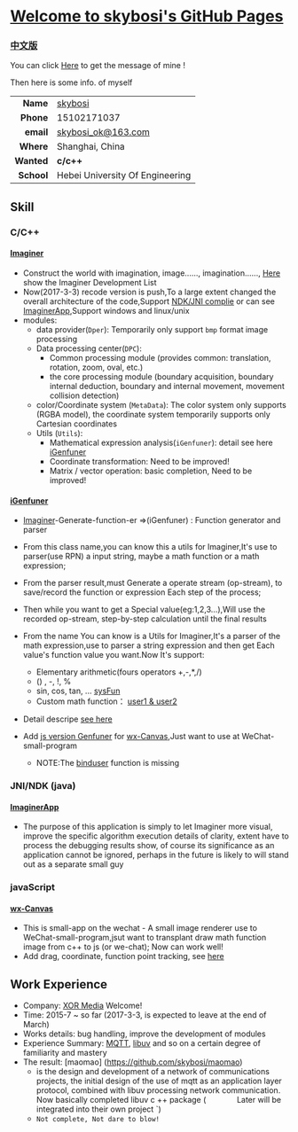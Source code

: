 # [Welcome to skybosi's GitHub Pages](https://skybosi.github.io/)

###  [中文版](./README-zh.md)

You can click [Here](https://github.com/skybosi) to get the message of mine !

Then here is some info. of myself

|          |            |
----------:|:-------------
__Name__   |  [skybosi](https://github.com/skybosi)
__Phone__  |  15102171037
__email__  |  <skybosi_ok@163.com>
__Where__  |  Shanghai, China
__Wanted__ |  __c/c++__
__School__ |  Hebei University Of Engineering

## Skill

### __C/C++__

#### [Imaginer](https://github.com/skybosi/Imaginer)
- Construct the world with imagination, image......, imagination......, [Here](https://github.com/skybosi/skybosi.github.io/blob/master/Imaginer%E8%BF%9B%E5%B1%95.md) show the Imaginer Development List
- Now(2017-3-3) recode version is push,To a large extent changed the overall architecture of the code,Support [NDK/JNI complie](https://github.com/skybosi/Imaginer#android) or
can see [ImaginerApp](https://github.com/skybosi/ImaginerApp),Support windows and linux/unix
- modules:
    - data provider(`Dper`): Temporarily only support `bmp` format image processing
    - Data processing center(`DPC`):
        - Common processing module (provides common: translation, rotation, zoom, oval, etc.)
        - the core processing module (boundary acquisition, boundary internal deduction, boundary and internal movement, movement collision detection)
    - color/Coordinate system (`MetaData`): The color system only supports (RGBA model), the coordinate system temporarily supports only Cartesian coordinates
    - Utils (`Utils`):
        - Mathematical expression analysis(`iGenfuner`): detail see here [iGenfuner](https://github.com/skybosi/iGenfuner)
        - Coordinate transformation: Need to be improved!
        - Matrix / vector operation: basic completion, Need to be improved!
#### [iGenfuner](https://github.com/skybosi/iGenfuner) 
- [Imaginer](https://github.com/skybosi/Imaginer)-Generate-function-er =>(iGenfuner) : Function generator and parser
- From this class name,you can know this a utils for Imaginer,It's use to parser(use RPN) a input string, maybe a math function or a math expression;
- From the parser result,must Generate a operate stream (op-stream), to save/record the function or expression Each step of the process;
- Then while you want to get a Special value(eg:1,2,3...),Will use the recorded op-stream, step-by-step calculation until the final results

- From the name You can know is a Utils for Imaginer,It's a parser of the math expression,use to parser a string expression
    and then get Each value's function value you want.Now It's support:    
    - Elementary arithmetic(fours operators +,-,*,/)
    - () , -, !, %
    - sin, cos, tan, ... [sysFun](https://github.com/skybosi/iGenfuner/blob/master/README.md#function)
    - Custom math function： [user1 & user2](https://github.com/skybosi/iGenfuner/blob/master/README.md#function)

- Detail descripe [see here](https://github.com/skybosi/iGenfuner/blob/master/README.md)
- Add [js version Genfuner](https://github.com/skybosi/wx-Canvas/tree/master/lib) for [wx-Canvas](https://github.com/skybosi/wx-Canvas),Just want to use at WeChat-small-program 
    - NOTE:The [binduser](https://github.com/skybosi/iGenfuner/blob/master/README.md#function) function is missing

### __JNI/NDK (java)__

####  [ImaginerApp](https://github.com/skybosi/ImaginerApp)
- The purpose of this application is simply to let Imaginer more visual, improve the specific algorithm execution details of clarity, extent
have to process the debugging results show, of course its significance as an application cannot be ignored, perhaps in the future is likely to
will stand out as a separate small guy

### __javaScript__

####  [wx-Canvas](https://github.com/skybosi/wx-Canvas)
- This is small-app on the wechat - A small image renderer use to WeChat-small-program,jsut want to transplant draw math function image from c++ to js (or we-chat);
Now can work well!
- Add drag, coordinate, function point tracking, see [here](https://github.com/skybosi/wx-Canvas#example)

## Work Experience

- Company: [XOR Media](http://www.xor-media.tv/) Welcome!
- Time: 2015-7 ~ so far (2017-3-3, is expected to leave at the end of March)
- Works details: bug handling, improve the development of modules
- Experience Summary: [MQTT](http://mqtt.org/), [libuv](http://libuv.org/) and so on a certain degree of familiarity and mastery
- The result: [maomao] (https://github.com/skybosi/maomao)
    - is the design and development of a network of communications projects, the initial design of the use of mqtt as an application layer protocol, combined with libuv processing network communication. Now basically completed libuv c ++ package (`` `` `` `` `` `` `` `` `` `` Later will be integrated into their own project `)
    - `Not complete, Not dare to blow!`


